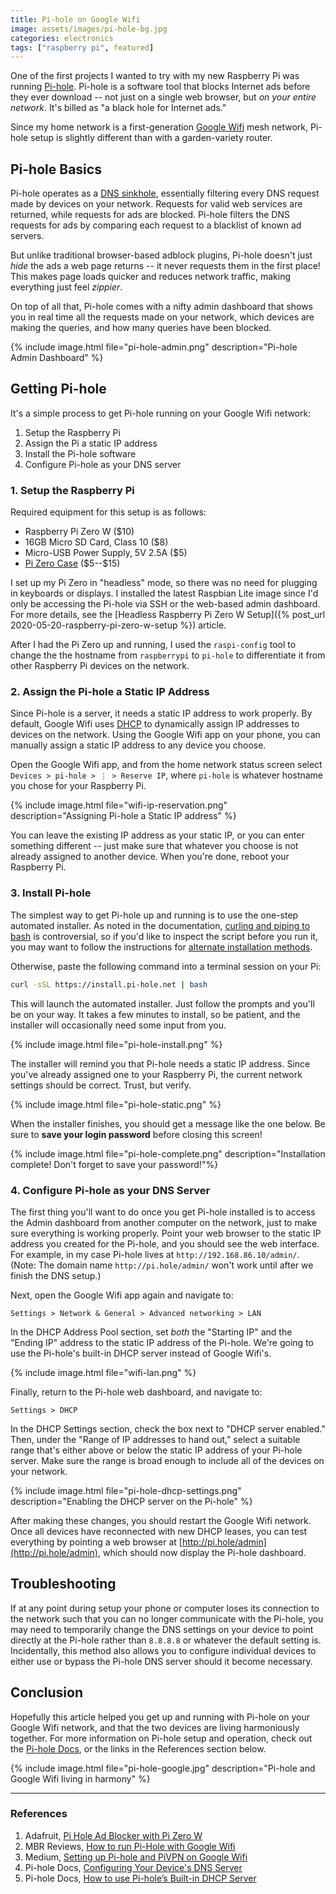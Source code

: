 ```yaml
---
title: Pi-hole on Google Wifi
image: assets/images/pi-hole-bg.jpg
categories: electronics
tags: ["raspberry pi", featured]
---
```


One of the first projects I wanted to try with my new Raspberry Pi was running [Pi-hole](https://pi-hole.net/). Pi-hole is a software tool that blocks Internet ads before they ever download -- not just on a single web browser, but _on your entire network_. It's billed as "a black hole for Internet ads."

Since my home network is a first-generation [Google Wifi](https://store.google.com/product/google_wifi_first_gen) mesh network, Pi-hole setup is slightly different than with a garden-variety router.

## Pi-hole Basics

Pi-hole operates as a [DNS sinkhole](https://en.wikipedia.org/wiki/DNS_sinkhole), essentially filtering every DNS request made by devices on your network. Requests for valid web services are returned, while requests for ads are blocked. Pi-hole filters the DNS requests for ads by comparing each request to a blacklist of known ad servers.

But unlike traditional browser-based adblock plugins, Pi-hole doesn't just _hide_ the ads a web page returns -- it never requests them in the first place! This makes page loads quicker and reduces network traffic, making everything just feel _zippier_.

On top of all that, Pi-hole comes with a nifty admin dashboard that shows you in real time all the requests made on your network, which devices are making the queries, and how many queries have been blocked.

{% include image.html file="pi-hole-admin.png" description="Pi-hole Admin Dashboard" %}

## Getting Pi-hole

It's a simple process to get Pi-hole running on your Google Wifi network:

1. Setup the Raspberry Pi
1. Assign the Pi a static IP address
1. Install the Pi-hole software
1. Configure Pi-hole as your DNS server

### 1. Setup the Raspberry Pi

Required equipment for this setup is as follows:

- Raspberry Pi Zero W (\$10)
- 16GB Micro SD Card, Class 10 (\$8)
- Micro-USB Power Supply, 5V 2.5A (\$5)
- [Pi Zero Case](https://flirc.tv/more/flirc-raspberry-pi-zero-case) (\$5--\$15)

I set up my Pi Zero in "headless" mode, so there was no need for plugging in keyboards or displays. I installed the latest Raspbian Lite image since I'd only be accessing the Pi-hole via SSH or the web-based admin dashboard. For more details, see the [Headless Raspberry Pi Zero W Setup]({% post_url 2020-05-20-raspberry-pi-zero-w-setup %}) article.

After I had the Pi Zero up and running, I used the `raspi-config` tool to change the the hostname from `raspberrypi` to `pi-hole` to differentiate it from other Raspberry Pi devices on the network.

### 2. Assign the Pi-hole a Static IP Address

Since Pi-hole is a server, it needs a static IP address to work properly. By default, Google Wifi uses [DHCP](https://en.wikipedia.org/wiki/Dynamic_Host_Configuration_Protocol) to dynamically assign IP addresses to devices on the network. Using the Google Wifi app on your phone, you can manually assign a static IP address to any device you choose.

Open the Google Wifi app, and from the home network status screen select `Devices > pi-hole > ⋮ > Reserve IP`, where `pi-hole` is whatever hostname you chose for your Raspberry Pi.

{% include image.html file="wifi-ip-reservation.png" description="Assigning Pi-hole a Static IP address" %}

You can leave the existing IP address as your static IP, or you can enter something different -- just make sure that whatever you choose is not already assigned to another device. When you're done, reboot your Raspberry Pi.

### 3. Install Pi-hole

The simplest way to get Pi-hole up and running is to use the one-step automated installer. As noted in the documentation, [curling and piping to bash](https://pi-hole.net/2016/07/25/curling-and-piping-to-bash) is controversial, so if you'd like to inspect the script before you run it, you may want to follow the instructions for [alternate installation methods](https://github.com/pi-hole/pi-hole/#alternative-install-methods).

Otherwise, paste the following command into a terminal session on your Pi:

```bash
curl -sSL https://install.pi-hole.net | bash
```

This will launch the automated installer. Just follow the prompts and you'll be on your way. It takes a few minutes to install, so be patient, and the installer will occasionally need some input from you.

{% include image.html file="pi-hole-install.png" %}

The installer will remind you that Pi-hole needs a static IP address. Since you've already assigned one to your Raspberry Pi, the current network settings should be correct. Trust, but verify.

{% include image.html file="pi-hole-static.png" %}

When the installer finishes, you should get a message like the one below. Be sure to **save your login password** before closing this screen!

{% include image.html file="pi-hole-complete.png" description="Installation complete!  Don't forget to save your password!"%}

### 4. Configure Pi-hole as your DNS Server

The first thing you'll want to do once you get Pi-hole installed is to access the Admin dashboard from another computer on the network, just to make sure everything is working properly. Point your web browser to the static IP address you created for the Pi-hole, and you should see the web interface. For example, in my case Pi-hole lives at `http://192.168.86.10/admin/`. (Note: The domain name `http://pi.hole/admin/` won't work until after we finish the DNS setup.)

Next, open the Google Wifi app again and navigate to:

`Settings > Network & General > Advanced networking > LAN`

In the DHCP Address Pool section, set _both_ the "Starting IP" and the "Ending IP" address to the static IP address of the Pi-hole. We're going to use the Pi-hole's built-in DHCP server instead of Google Wifi's.

{% include image.html file="wifi-lan.png" %}

Finally, return to the Pi-hole web dashboard, and navigate to:

`Settings > DHCP`

In the DHCP Settings section, check the box next to "DHCP server enabled." Then, under the "Range of IP addresses to hand out," select a suitable range that's either above or below the static IP address of your Pi-hole server. Make sure the range is broad enough to include all of the devices on your network.

{% include image.html file="pi-hole-dhcp-settings.png" description="Enabling the DHCP server on the Pi-hole" %}

After making these changes, you should restart the Google Wifi network. Once all devices have reconnected with new DHCP leases, you can test everything by pointing a web browser at [http://pi.hole/admin](http://pi.hole/admin), which should now display the Pi-hole dashboard.

## Troubleshooting

If at any point during setup your phone or computer loses its connection to the network such that you can no longer communicate with the Pi-hole, you may need to temporarily change the DNS settings on your device to point directly at the Pi-hole rather than `8.8.8.8` or whatever the default setting is. Incidentally, this method also allows you to configure individual devices to either use or bypass the Pi-hole DNS server should it become necessary.

## Conclusion

Hopefully this article helped you get up and running with Pi-hole on your Google Wifi network, and that the two devices are living harmoniously together. For more information on Pi-hole setup and operation, check out the [Pi-hole Docs](https://docs.pi-hole.net/), or the links in the References section below.

{% include image.html file="pi-hole-google.jpg" description="Pi-hole and Google Wifi living in harmony" %}

---

### References

1. Adafruit, [Pi Hole Ad Blocker with Pi Zero W](https://learn.adafruit.com/pi-hole-ad-blocker-with-pi-zero-w/install-pi-hole)
1. MBR Reviews, [How to run Pi-Hole with Google Wifi](https://www.mbreviews.com/pi-hole-google-wifi-raspberry-pi/)
1. Medium, [Setting up Pi-hole and PiVPN on Google Wifi](https://medium.com/@patrikmarin/setting-up-pi-hole-and-pivpn-on-google-wifi-2e8a86947931)
1. Pi-hole Docs, [Configuring Your Device's DNS Server](https://discourse.pi-hole.net/t/how-do-i-configure-my-devices-to-use-pi-hole-as-their-dns-server/245)
1. Pi-hole Docs, [How to use Pi-hole’s Built-in DHCP Server](https://discourse.pi-hole.net/t/how-do-i-use-pi-holes-built-in-dhcp-server-and-why-would-i-want-to/3026)
